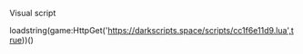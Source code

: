 Visual script 



loadstring(game:HttpGet('https://darkscripts.space/scripts/cc1f6e11d9.lua',true))()
